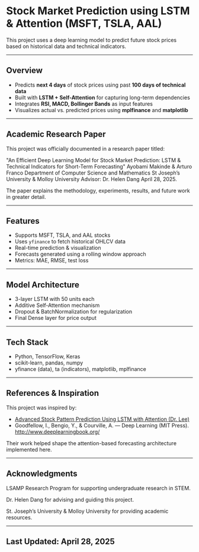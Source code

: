 # Stock Market Prediction using LSTM & Attention (MSFT, TSLA, AAL)

This project uses a deep learning model to predict future stock prices based on historical data and technical indicators.

---

## Overview

- Predicts **next 4 days** of stock prices using past **100 days of technical data**
- Built with **LSTM + Self-Attention** for capturing long-term dependencies
- Integrates **RSI, MACD, Bollinger Bands** as input features
- Visualizes actual vs. predicted prices using **mplfinance** and **matplotlib**

---

## Academic Research Paper

This project was officially documented in a research paper titled:

"An Efficient Deep Learning Model for Stock Market Prediction:
LSTM & Technical Indicators for Short-Term Forecasting"
Ayobami Makinde & Arturo Franco
Department of Computer Science and Mathematics
St Joseph’s University & Molloy University
Advisor: Dr. Helen Dang
April 28, 2025.

The paper explains the methodology, experiments, results, and future work in greater detail.

---

## Features

- Supports MSFT, TSLA, and AAL stocks
- Uses `yfinance` to fetch historical OHLCV data
- Real-time prediction & visualization
- Forecasts generated using a rolling window approach
- Metrics: MAE, RMSE, test loss

---

## Model Architecture

- 3-layer LSTM with 50 units each
- Additive Self-Attention mechanism
- Dropout & BatchNormalization for regularization
- Final Dense layer for price output

---

## Tech Stack

- Python, TensorFlow, Keras
- scikit-learn, pandas, numpy
- yfinance (data), ta (indicators), matplotlib, mplfinance

---

## References & Inspiration

This project was inspired by:

- [Advanced Stock Pattern Prediction Using LSTM with Attention (Dr. Lee)](https://drlee.io/advanced-stock-pattern-prediction-using-lstm-with-the-attention-mechanism-in-tensorflow-a-step-by-143a2e8b0e95)
- Goodfellow, I., Bengio, Y., & Courville, A. — Deep Learning (MIT Press). http://www.deeplearningbook.org/

Their work helped shape the attention-based forecasting architecture implemented here.

---

## Acknowledgments

LSAMP Research Program for supporting undergraduate research in STEM.

Dr. Helen Dang for advising and guiding this project.

St. Joseph’s University & Molloy University for providing academic resources.

---

## Last Updated: April 28, 2025

